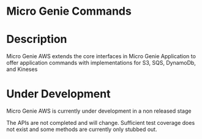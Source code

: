 Micro Genie Commands
=======


# Description

Micro Genie AWS extends the core interfaces in Micro Genie Application to offer application commands with implementations for S3, SQS, DynamoDb, and Kineses




# Under Development

Micro Genie AWS  is currently under development in a non released stage

The APIs are not completed and will change. Sufficient test coverage does not exist and some methods are currently only stubbed out. 

